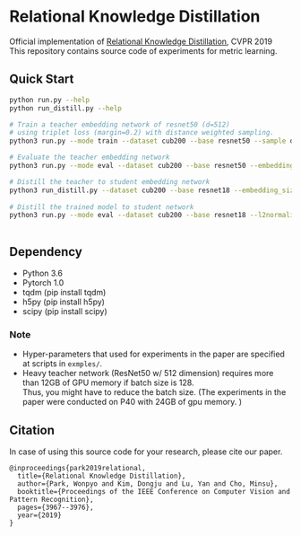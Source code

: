 # Relational Knowledge Distillation

Official implementation of [Relational Knowledge Distillation](https://arxiv.org/abs/1904.05068?context=cs.LG), CVPR 2019\
This repository contains source code of experiments for metric learning.


## Quick Start

```bash
python run.py --help    
python run_distill.py --help

# Train a teacher embedding network of resnet50 (d=512)
# using triplet loss (margin=0.2) with distance weighted sampling.
python3 run.py --mode train --dataset cub200 --base resnet50 --sample distance --margin 0.2 --embedding_size 512 --save_dir teacher

# Evaluate the teacher embedding network
python3 run.py --mode eval --dataset cub200 --base resnet50 --embedding_size 512 --load teacher/best.pth 

# Distill the teacher to student embedding network
python3 run_distill.py --dataset cub200 --base resnet18 --embedding_size 64 --l2normalize false --teacher_base resnet50 --teacher_embedding_size 512 --teacher_load teacher/best.pth --dist_ratio 1  --angle_ratio 2 --save_dir student
                      
# Distill the trained model to student network
python3 run.py --mode eval --dataset cub200 --base resnet18 --l2normalize false --embedding_size 64 --load student/best.pth 
            
```


##  Dependency

* Python 3.6
* Pytorch 1.0
* tqdm (pip install tqdm)
* h5py (pip install h5py)
* scipy (pip install scipy)

### Note
* Hyper-parameters that used for experiments in the paper are specified at scripts in ```exmples/```.
* Heavy teacher network (ResNet50 w/ 512 dimension) requires more than 12GB of GPU memory if batch size is 128.  
  Thus, you might have to reduce the batch size. (The experiments in the paper were conducted on P40 with 24GB of gpu memory. 
)

## Citation
In case of using this source code for your research, please cite our paper.

```
@inproceedings{park2019relational,
  title={Relational Knowledge Distillation},
  author={Park, Wonpyo and Kim, Dongju and Lu, Yan and Cho, Minsu},
  booktitle={Proceedings of the IEEE Conference on Computer Vision and Pattern Recognition},
  pages={3967--3976},
  year={2019}
}
```
